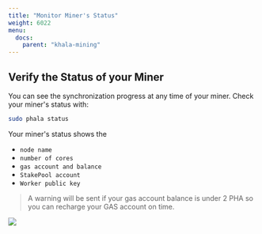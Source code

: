```yaml
---
title: "Monitor Miner's Status"
weight: 6022
menu:
  docs:
    parent: "khala-mining"
---
```



## Verify the Status of your Miner

You can see the synchronization progress at any time of your miner. 
Check your miner's status with:

```bash
sudo phala status
```

Your miner's status shows the 
* `node name`
* `number of cores` 
* `gas account and balance` 
* `StakePool account`
* `Worker public key`

> A warning will be sent if your gas account balance is under 2 PHA so you can recharge your GAS account on time.

![](/images/docs/khala-mining/2-3-1.png)